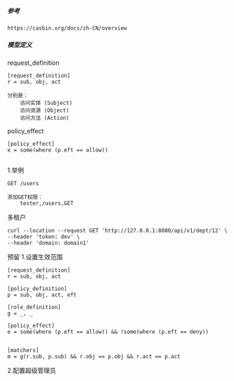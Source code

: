 

##### 参考
```text
https://casbin.org/docs/zh-CN/overview
```

##### 模型定义
request_definition
```text
[request_definition]
r = sub, obj, act

分别是：
    访问实体 (Subject)
    访问资源 (Object)
    访问方法 (Action)
```

policy_effect
```text
[policy_effect]
e = some(where (p.eft == allow))


```

1.举例
```text
GET /users

添加GET权限：
    tester,/users,GET
```

多租户
```
curl --location --request GET 'http://127.0.0.1:8080/api/v1/dept/12' \
--header 'token: dev' \
--header 'domain: domain1'
```

预留
1.设置生效范围
```
[request_definition]
r = sub, obj, act

[policy_definition]
p = sub, obj, act, eft

[role_definition]
g = _, _

[policy_effect]
e = some(where (p.eft == allow)) && !some(where (p.eft == deny))


[matchers]
m = g(r.sub, p.sub) && r.obj == p.obj && r.act == p.act

```
2.配置超级管理员
```
```